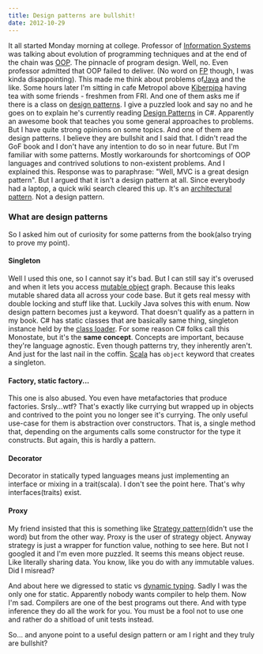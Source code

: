 ```yaml
---
title: Design patterns are bullshit!
date: 2012-10-29
---
```


It all started Monday
morning at college. Professor of [Information
Systems](http://en.wikipedia.org/wiki/Information_systems "Information systems")
was talking about evolution of programming techniques and at the end of
the chain was
[OOP](http://en.wikipedia.org/wiki/Object-oriented_programming "Object-oriented programming").
The pinnacle of program design. Well, no. Even professor admitted that
OOP failed to deliver. (No word on
[FP](http://en.wikipedia.org/wiki/Functional_programming "Functional programming")
though, I was kinda disappointing). This made me think about problems
of[Java](http://www.oracle.com/technetwork/java/ "Java (programming language)")
and the like.
Some hours later I'm sitting in cafe Metropol above
[Kiberpipa](http://maps.google.com/maps?ll=46.056184,14.503798&spn=0.005,0.005&q=46.056184,14.503798%20(Kiberpipa)&t=h "Kiberpipa")
having tea with some friends - freshmen from FRI. And one of them asks
me if there is a class on [design
patterns](http://en.wikipedia.org/wiki/Design_pattern_%28computer_science%29 "Design pattern (computer science)").
I give a puzzled look and say no and he goes on to explain he's
currently reading [Design
Patterns](http://en.wikipedia.org/wiki/Design_pattern_%28computer_science%29 "Design pattern (computer science)")
in C#. Apparently an awesome book that teaches you some general
approaches to problems.
But I have quite strong opinions on some topics. And one of them are
design patterns. I believe they are bullshit and I said that. I didn't
read the GoF book and I don't have any intention to do so in near
future. But I'm familiar with some patterns. Mostly workarounds for
shortcomings of OOP languages and contrived solutions to non-existent
problems. And I explained this.
Response was to paraphrase: "Well, MVC is a great design pattern". But I
argued that it isn't a design pattern at all. Since everybody had a
laptop, a quick wiki search cleared this up. It's an [architectural
pattern](http://en.wikipedia.org/wiki/Architectural_pattern "Architectural pattern").
Not a design pattern.

### What are design patterns

So I asked him out of curiosity for some patterns from the book(also
trying to prove my point).

#### Singleton

Well I used this one, so I cannot say it's bad. But I can still say it's
overused and when it lets you access [mutable
object](http://en.wikipedia.org/wiki/Immutable_object "Immutable object")
graph. Because this leaks mutable shared data all across your code base.
But it gets real messy with double locking and stuff like that. Luckily
Java solves this with enum. Now design pattern becomes just a keyword.
That doesn't qualify as a pattern in my book. C# has static classes
that are basically same thing, singleton instance held by the [class
loader](http://en.wikipedia.org/wiki/Java_Classloader "Java Classloader").
For some reason C# folks call this Monostate, but it's the **same
concept**. Concepts are important, because they're language agnostic.
Even though patterns try, they inherently aren't. And just for the last
nail in the coffin.
[Scala](http://www.scala-lang.org/ "Scala (programming language)") has
`object` keyword that creates a singleton. 

#### Factory, static factory...

This one is also abused. You even have metafactories that produce
factories. Srsly...wtf? That's exactly like currying but wrapped up in
objects and contrived to the point you no longer see it's currying. The
only useful use-case for them is abstraction over constructors. That is,
a single method that, depending on the arguments calls some constructor
for the type it constructs. But again, this is hardly a pattern. 

#### Decorator

Decorator in statically typed languages means just implementing an
interface or mixing in a trait(scala). I don't see the point here.
That's why interfaces(traits) exist. 

#### Proxy

My friend insisted that this is something like [Strategy
pattern](http://en.wikipedia.org/wiki/Strategy_pattern "Strategy pattern")(didn't
use the word) but from the other way. Proxy is the user of strategy
object. Anyway strategy is just a wrapper for function value, nothing to
see here. But not I googled it and I'm even more puzzled. It seems this
means object reuse. Like literally sharing data. You know, like you do
with any immutable values. Did I misread?

And about here we digressed to static vs [dynamic
typing](http://en.wikipedia.org/wiki/Type_system "Type system"). Sadly I
was the only one for static. Apparently nobody wants compiler to help
them. Now I'm sad. Compilers are one of the best programs out there. And
with type inference they do all the work for you. You must be a fool not
to use one and rather do a shitload of unit tests instead.

So... and anyone point to a useful design pattern or am I right and they
truly are bullshit?
